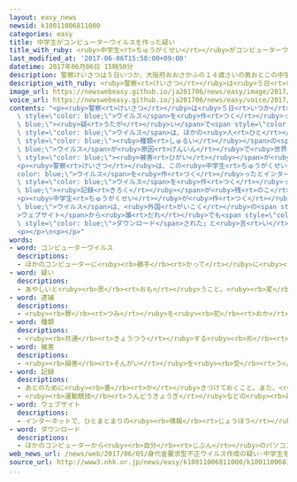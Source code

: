 ```yaml
---
layout: easy_news
newsid: k10011006811000
categories: easy
title: 中学生がコンピューターウイルスを作った疑い
title_with_ruby: <ruby>中学生<rt>ちゅうがくせい</rt></ruby>がコンピューターウイルスを<ruby>作<rt>つく</rt></ruby>った<ruby>疑<rt>うたが</rt></ruby>い
last_modified_at: '2017-06-06T15:50:00+09:00'
datetime: 2017年06月06日 15時50分
description: 警察けいさつは５日いつか、大阪府おおさかふの１４歳さいの男おとこの中学生ちゅうがくせいをコンピューターのウイルスを作つくった疑うたがいで逮捕たいほしました。
description_with_ruby: <ruby>警察<rt>けいさつ</rt></ruby>は<ruby>５日<rt>いつか</rt></ruby>、<ruby>大阪府<rt>おおさかふ</rt></ruby>の１４<ruby>歳<rt>さい</rt></ruby>の<ruby>男<rt>おとこ</rt></ruby>の<ruby>中学生<rt>ちゅうがくせい</rt></ruby>をコンピューターのウイルスを<ruby>作<rt>つく</rt></ruby>った<ruby>疑<rt>うたが</rt></ruby>いで<ruby>逮捕<rt>たいほ</rt></ruby>しました。
image_url: https://newswebeasy.github.io/ja201706/news/easy/image/2017/06/06/k10011006811000.jpg
voice_url: https://newswebeasy.github.io/ja201706/news/easy/voice/2017/06/06/k10011006811000.mp3
contents: "<p><ruby>警察<rt>けいさつ</rt></ruby>は<ruby>５日<rt>いつか</rt></ruby>、<ruby>大阪府<rt>おおさかふ</rt></ruby>の１４<ruby>歳<rt>さい</rt></ruby>の<ruby>男<rt>おとこ</rt></ruby>の<ruby>中学生<rt>ちゅうがくせい</rt></ruby>をコンピューターの<span\
  \ style=\"color: blue;\">ウイルス</span>を<ruby>作<rt>つく</rt></ruby>った<span style=\"color:\
  \ blue;\"><ruby>疑<rt>うたが</rt></ruby>い</span>で<span style=\"color: blue;\"><ruby>逮捕<rt>たいほ</rt></ruby></span>しました。この<span\
  \ style=\"color: blue;\">ウイルス</span>は、ほかの<ruby>人<rt>ひと</rt></ruby>のコンピューターを<ruby>使<rt>つか</rt></ruby>うことができなくして、<ruby>直<rt>なお</rt></ruby>したかったらお<ruby>金<rt>かね</rt></ruby>を<ruby>払<rt>はら</rt></ruby>えと<ruby>言<rt>い</rt></ruby>います。<ruby>先月<rt>せんげつ</rt></ruby>、<ruby>同<rt>おな</rt></ruby>じ<span\
  \ style=\"color: blue;\"><ruby>種類<rt>しゅるい</rt></ruby></span>の<span style=\"color:\
  \ blue;\">ウイルス</span>が<ruby>原因<rt>げんいん</rt></ruby>で<ruby>世界中<rt>せかいじゅう</rt></ruby>で<ruby>大<rt>おお</rt></ruby>きな<span\
  \ style=\"color: blue;\"><ruby>被害<rt>ひがい</rt></ruby></span>が<ruby>出<rt>で</rt></ruby>ました。</p>\n\
  <p><ruby>警察<rt>けいさつ</rt></ruby>は、この<ruby>中学生<rt>ちゅうがくせい</rt></ruby>が<span style=\"\
  color: blue;\">ウイルス</span>を<ruby>作<rt>つく</rt></ruby>ったとインターネットに<ruby>書<rt>か</rt></ruby>いたのを<ruby>見<rt>み</rt></ruby>つけました。<ruby>警察<rt>けいさつ</rt></ruby>が<ruby>中学生<rt>ちゅうがくせい</rt></ruby>のコンピューターを<ruby>調<rt>しら</rt></ruby>べると、<span\
  \ style=\"color: blue;\">ウイルス</span>を<ruby>作<rt>つく</rt></ruby>った<span style=\"color:\
  \ blue;\"><ruby>記録<rt>きろく</rt></ruby></span>が<ruby>残<rt>のこ</rt></ruby>っていました。<ruby>中学生<rt>ちゅうがくせい</rt></ruby>は<ruby>警察<rt>けいさつ</rt></ruby>に「<ruby>自分<rt>じぶん</rt></ruby>で<ruby>作<rt>つく</rt></ruby>って<ruby>有名<rt>ゆうめい</rt></ruby>になりたかった」と<ruby>話<rt>はな</rt></ruby>しています。</p>\n\
  <p><ruby>中学生<rt>ちゅうがくせい</rt></ruby>が<ruby>作<rt>つく</rt></ruby>った<span style=\"color:\
  \ blue;\">ウイルス</span>は、<ruby>外国<rt>がいこく</rt></ruby>の<span style=\"color: blue;\"\
  >ウェブサイト</span>から<ruby>誰<rt>だれ</rt></ruby>でも<span style=\"color: blue;\">ダウンロード</span>できるようになっていました。<ruby>中学生<rt>ちゅうがくせい</rt></ruby>は「<ruby>今<rt>いま</rt></ruby>まで１００<ruby>回<rt>かい</rt></ruby><ruby>以上<rt>いじょう</rt></ruby><span\
  \ style=\"color: blue;\">ダウンロード</span>された」と<ruby>言<rt>い</rt></ruby>っています。</p>\n\
  <p></p>\n<p></p>"
words:
- word: コンピューターウイルス
  descriptions:
  - ほかのコンピューターに<ruby><rb>勝手</rb><rt>かって</rt></ruby>に<ruby><rb>入</rb><rt>はい</rt></ruby>り、プログラムをこわしたり、データを<ruby><rb>消</rb><rt>け</rt></ruby>したりするプログラム。
- word: 疑い
  descriptions:
  - あやしいと<ruby><rb>思</rb><rt>おも</rt></ruby>うこと。<ruby><rb>変</rb><rt>へん</rt></ruby>に<ruby><rb>思</rb><rt>おも</rt></ruby>うこと。
- word: 逮捕
  descriptions:
  - <ruby><rb>罪</rb><rt>つみ</rt></ruby>を<ruby><rb>犯</rb><rt>おか</rt></ruby>した<ruby><rb>疑</rb><rt>うたが</rt></ruby>いのある<ruby><rb>人</rb><rt>ひと</rt></ruby>を、<ruby><rb>警察</rb><rt>けいさつ</rt></ruby>がつかまえること。
- word: 種類
  descriptions:
  - <ruby><rb>共通</rb><rt>きょうつう</rt></ruby>する<ruby><rb>形</rb><rt>かたち</rt></ruby>や<ruby><rb>性質</rb><rt>せいしつ</rt></ruby>によって<ruby><rb>分</rb><rt>わ</rt></ruby>けたもの。
- word: 被害
  descriptions:
  - <ruby><rb>損害</rb><rt>そんがい</rt></ruby>を<ruby><rb>受</rb><rt>う</rt></ruby>けること。また、<ruby><rb>受</rb><rt>う</rt></ruby>けた<ruby><rb>害</rb><rt>がい</rt></ruby>。
- word: 記録
  descriptions:
  - あとのために<ruby><rb>書</rb><rt>か</rt></ruby>きつけておくこと。また、<ruby><rb>書</rb><rt>か</rt></ruby>きつけたもの。
  - <ruby><rb>運動競技</rb><rt>うんどうきょうぎ</rt></ruby>などの<ruby><rb>最高</rb><rt>さいこう</rt></ruby>の<ruby><rb>成績</rb><rt>せいせき</rt></ruby>。レコード。
- word: ウェブサイト
  descriptions:
  - インターネットで、ひとまとまりの<ruby><rb>情報</rb><rt>じょうほう</rt></ruby>が<ruby><rb>置</rb><rt>お</rt></ruby>かれている<ruby><rb>場所</rb><rt>ばしょ</rt></ruby>。サイト。
- word: ダウンロード
  descriptions:
  - ほかのコンピューターから<ruby><rb>自分</rb><rt>じぶん</rt></ruby>のパソコンなどに、<ruby><rb>必要</rb><rt>ひつよう</rt></ruby>なデータを<ruby><rb>取</rb><rt>と</rt></ruby>り<ruby><rb>入</rb><rt>い</rt></ruby>れること。
web_news_url: /news/web/2017/06/05/身代金要求型不正ウイルス作成の疑い-中学生を逮捕/
source_url: http://www3.nhk.or.jp/news/easy/k10011006811000/k10011006811000.html
...
```

